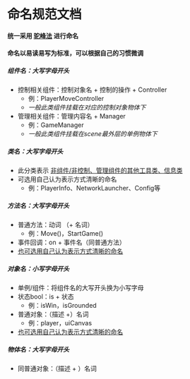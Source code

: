 # 命名规范文档



#### 统一采用 <u>驼峰法</u> 进行命名

#### 命名以易读易写为标准，可以根据自己的习惯微调



##### 组件名：大写字母开头

- 控制相关组件：控制对象名 + 控制的操作 + Controller
  - 例：PlayerMoveController
  - *一般此类组件挂载在对应的控制对象物体下*
- 管理相关组件：管理内容名 + Manager
  - 例：GameManager
  - *一般此类组件挂载在scene最外层的单例物体下*



##### 类名：大写字母开头

- 此分类表示  <u>非组件/非控制、管理组件的其他工具类、信息类</u>
- 可选用自己认为表示方式清晰的命名
  - 例：PlayerInfo、NetworkLauncher、Config等



##### 方法名：大写字母开头

- 普通方法：动词 （+ 名词）
  - 例：Move()，StartGame()
- 事件回调：on + 事件名（同普通方法）
- <u>也可选用自己认为表示方式清晰的命名</u>



##### 对象名：小写字母开头

- 单例/组件：将组件名的大写开头换为小写字母
- 状态bool：is + 状态
  - 例：isWin，isGrounded
- 普通对象：（描述 +）名词 
  - 例：player，uiCanvas
- <u>也可选用自己认为表示方式清晰的命名</u>



##### 物体名：大写字母开头

- 同普通对象：（描述 + ）名词